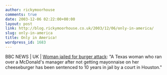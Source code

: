 ```yaml
---
author: rickymoorhouse
comments: true
date: 2003-12-06 02:22:00+00:00
layout: post
link: http://blog.rickymoorhouse.co.uk/2003/12/06/only-in-america/
slug: only-in-america
title: Only in America!
wordpress_id: 1683
---
```


BBC NEWS | UK | [Woman jailed for burger attack](http://news.bbc.co.uk/2/hi/uk_news/3295965.stm): "A Texas woman who ran over a McDonald's manager after not getting mayonnaise on her cheeseburger has been sentenced to 10 years in jail by a court in Houston."
